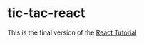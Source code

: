 # tic-tac-react

This is the final version of the [React Tutorial](https://facebook.github.io/react/tutorial/tutorial.html)
